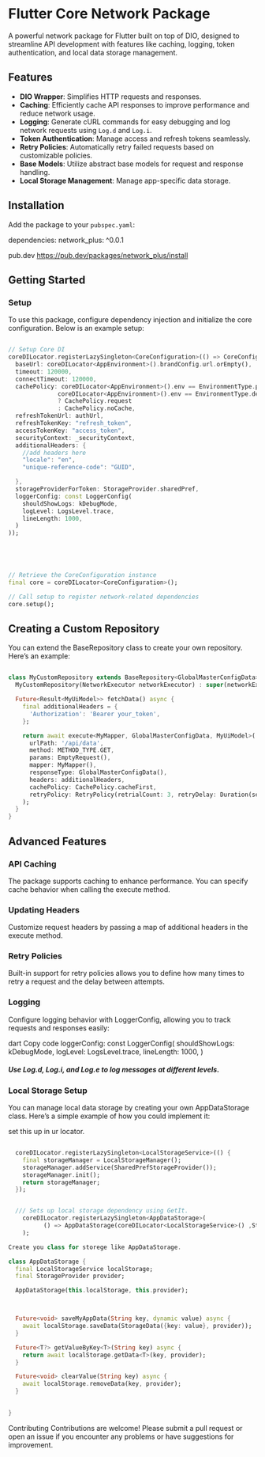 # Flutter Core Network Package

A powerful network package for Flutter built on top of DIO, designed to streamline API development with features like caching, logging, token authentication, and local data storage management.

## Features

- **DIO Wrapper**: Simplifies HTTP requests and responses.
- **Caching**: Efficiently cache API responses to improve performance and reduce network usage.
- **Logging**: Generate cURL commands for easy debugging and log network requests using `Log.d` and `Log.i`.
- **Token Authentication**: Manage access and refresh tokens seamlessly.
- **Retry Policies**: Automatically retry failed requests based on customizable policies.
- **Base Models**: Utilize abstract base models for request and response handling.
- **Local Storage Management**: Manage app-specific data storage.

## Installation

Add the package to your `pubspec.yaml`:


dependencies:
  network_plus: ^0.0.1

pub.dev
https://pub.dev/packages/network_plus/install

##  Getting Started

### Setup

To use this package, configure dependency injection and initialize the core configuration. Below is an example setup:

```dart

// Setup Core DI
coreDILocator.registerLazySingleton<CoreConfiguration>(() => CoreConfiguration(
  baseUrl: coreDILocator<AppEnvironment>().brandConfig.url.orEmpty(),
  timeout: 120000,
  connectTimeout: 120000,
  cachePolicy: coreDILocator<AppEnvironment>().env == EnvironmentType.prod || 
              coreDILocator<AppEnvironment>().env == EnvironmentType.dev
              ? CachePolicy.request
              : CachePolicy.noCache,
  refreshTokenUrl: authUrl,
  refreshTokenKey: "refresh_token",
  accessTokenKey: "access_token",
  securityContext: _securityContext,
  additionalHeaders: {
    //add headers here
    "locale": "en",
    "unique-reference-code": "GUID",

  },
  storageProviderForToken: StorageProvider.sharedPref,
  loggerConfig: const LoggerConfig(
    shouldShowLogs: kDebugMode,
    logLevel: LogsLevel.trace,
    lineLength: 1000,
  )
));





// Retrieve the CoreConfiguration instance
final core = coreDILocator<CoreConfiguration>();

// Call setup to register network-related dependencies
core.setup();

```

## Creating a Custom Repository


You can extend the BaseRepository class to create your own repository. Here’s an example:

```dart

class MyCustomRepository extends BaseRepository<GlobalMasterConfigData> {
  MyCustomRepository(NetworkExecutor networkExecutor) : super(networkExecutor);

  Future<Result<MyUiModel>> fetchData() async {
    final additionalHeaders = {
      'Authorization': 'Bearer your_token',
    };

    return await execute<MyMapper, GlobalMasterConfigData, MyUiModel>(
      urlPath: '/api/data',
      method: METHOD_TYPE.GET,
      params: EmptyRequest(),
      mapper: MyMapper(),
      responseType: GlobalMasterConfigData(),
      headers: additionalHeaders,
      cachePolicy: CachePolicy.cacheFirst,
      retryPolicy: RetryPolicy(retrialCount: 3, retryDelay: Duration(seconds: 2)),
    );
  }
}

```
## Advanced Features

### API Caching
The package supports caching to enhance performance. You can specify cache behavior when calling the execute method.

### Updating Headers
Customize request headers by passing a map of additional headers in the execute method.

### Retry Policies
Built-in support for retry policies allows you to define how many times to retry a request and the delay between attempts.



### Logging
Configure logging behavior with LoggerConfig, allowing you to track requests and responses easily:

dart
Copy code
loggerConfig: const LoggerConfig(
  shouldShowLogs: kDebugMode,
  logLevel: LogsLevel.trace,
  lineLength: 1000,
)

##### Use Log.d, Log.i, and Log.e to log messages at different levels.


### Local Storage Setup
You can manage local data storage by creating your own AppDataStorage class. Here’s a simple example of how you could implement it:

set this up in ur locator.

```dart

  coreDILocator.registerLazySingleton<LocalStorageService>(() {
    final storageManager = LocalStorageManager();
    storageManager.addService(SharedPrefStorageProvider());
    storageManager.init();
    return storageManager;
  });


  /// Sets up local storage dependency using GetIt.
    coreDILocator.registerLazySingleton<AppDataStorage>(
          () => AppDataStorage(coreDILocator<LocalStorageService>() ,StorageProvider.sharedPref),
    );

Create you class for storege like AppDataStorage.

class AppDataStorage {
  final LocalStorageService localStorage;
  final StorageProvider provider;

  AppDataStorage(this.localStorage, this.provider);



  Future<void> saveMyAppData(String key, dynamic value) async {
    await localStorage.saveData(StorageData({key: value}, provider));
  }

  Future<T?> getValueByKey<T>(String key) async {
    return await localStorage.getData<T>(key, provider);
  }

  Future<void> clearValue(String key) async {
    await localStorage.removeData(key, provider);
  }

 
}

```
Contributing
Contributions are welcome! Please submit a pull request or open an issue if you encounter any problems or have suggestions for improvement.


```yaml
